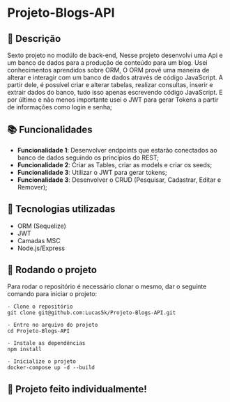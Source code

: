 # Projeto-Blogs-API

## :memo: Descrição
Sexto projeto no modúlo de back-end, Nesse projeto desenvolvi uma Api e um banco de dados para a produção de conteúdo para um blog.
Usei conhecimentos aprendidos sobre ORM, O ORM provê uma maneira de alterar e interagir com um banco de dados através de código JavaScript. A partir dele, é possível criar e alterar tabelas, realizar consultas, inserir e extrair dados do banco, tudo isso apenas escrevendo código JavaScript.
E por último e não menos importante usei o JWT para gerar Tokens a partir de informações como login e senha;


## :books: Funcionalidades
* <b>Funcionalidade 1</b>: Desenvolver endpoints que estarão conectados ao banco de dados seguindo os princípios do REST;
* <b>Funcionalidade 2</b>: Criar as Tables, criar as models e criar os seeds;
* <b>Funcionalidade 3</b>: Utilizar o JWT para gerar tokens;
* <b>Funcionalidade 3</b>: Desenvolver o CRUD (Pesquisar, Cadastrar, Editar e Remover);


## :wrench: Tecnologias utilizadas
- ORM (Sequelize)
- JWT
- Camadas MSC
- Node.js/Express

## :rocket: Rodando o projeto
Para rodar o repositório é necessário clonar o mesmo, dar o seguinte comando para iniciar o projeto:
```
- Clone o repositório
git clone git@github.com:Lucas5k/Projeto-Blogs-API.git

- Entre no arquivo do projeto
cd Projeto-Blogs-API

- Instale as dependências
npm install

- Inicialize o projeto
docker-compose up -d --build

```

## :handshake: Projeto feito individualmente!
